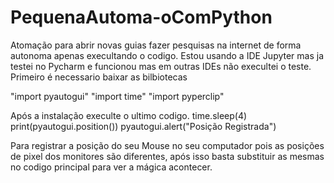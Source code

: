 # PequenaAutoma-oComPython
Atomação para abrir novas guias fazer pesquisas na internet de forma autonoma apenas execultando o codigo.
Estou usando a IDE Jupyter mas ja testei no Pycharm e funcionou mas em outras IDEs não execultei o teste.
Primeiro é necessario baixar as bilbiotecas 

"import pyautogui"
"import time"
"import pyperclip"

Após a instalação execulte o ultimo codigo.
time.sleep(4)
print(pyautogui.position())
pyautogui.alert("Posição Registrada")

Para registrar a posição do seu Mouse no seu computador pois as posições de pixel dos monitores são diferentes,
após isso basta substituir as mesmas no codigo principal para ver a mágica acontecer.

